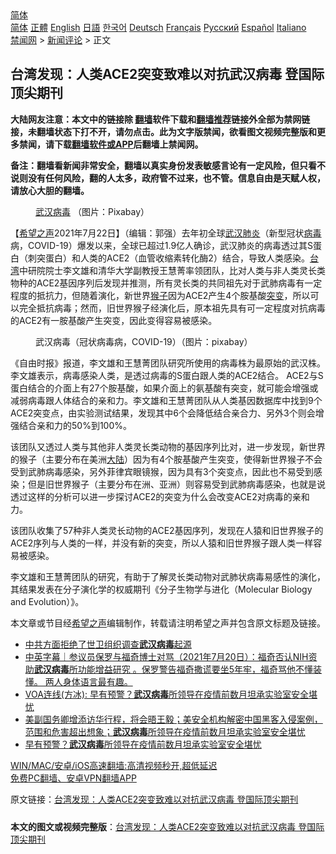  <!-- 面包屑导航 --> <div class="breadcrumb"><!-- GTranslate: https://gtranslate.io/ -->  <div class="switcher notranslate">  <div class="selected">  <a href="#" onclick="return false;"> 简体</a>  </div>  <div class="option">  <a href="https://www.bannedbook.org" onclick="doGTranslate('zh-CN|zh-CN');jQuery('div.switcher div.selected a').html(jQuery(this).html());return false;" title="简体中文" class="nturl selected"> 简体</a>  <a href="https://www.bannedbook.org/zh-tw/" onclick="doGTranslate('zh-CN|zh-TW');jQuery('div.switcher div.selected a').html(jQuery(this).html());return false;" title="繁體中文" class="nturl"> 正體</a>  <a href="https://www.bannedbook.org/en/" onclick="doGTranslate('zh-CN|en');jQuery('div.switcher div.selected a').html(jQuery(this).html());return false;" title="English" class="nturl"> English</a>  <a href="https://www.bannedbook.org/ja/" onclick="doGTranslate('zh-CN|ja');jQuery('div.switcher div.selected a').html(jQuery(this).html());return false;" title="日本語" class="nturl"> 日語</a>  <a href="https://www.bannedbook.org/ko/" onclick="doGTranslate('zh-CN|ko');jQuery('div.switcher div.selected a').html(jQuery(this).html());return false;" title="한국어" class="nturl"> 한국어</a>  <a href="https://www.bannedbook.org/de/" onclick="doGTranslate('zh-CN|de');jQuery('div.switcher div.selected a').html(jQuery(this).html());return false;" title="Deutsch" class="nturl"> Deutsch</a>  <a href="https://www.bannedbook.org/fr/" onclick="doGTranslate('zh-CN|fr');jQuery('div.switcher div.selected a').html(jQuery(this).html());return false;" title="Français" class="nturl"> Français</a>  <a href="https://www.bannedbook.org/ru/" onclick="doGTranslate('zh-CN|ru');jQuery('div.switcher div.selected a').html(jQuery(this).html());return false;" title="Русский" class="nturl"> Русский</a>  <a href="https://www.bannedbook.org/es/" onclick="doGTranslate('zh-CN|es');jQuery('div.switcher div.selected a').html(jQuery(this).html());return false;" title="Español" class="nturl"> Español</a>  <a href="https://www.bannedbook.org/it/" onclick="doGTranslate('zh-CN|it');jQuery('div.switcher div.selected a').html(jQuery(this).html());return false;" title="Italiano" class="nturl"> Italiano</a>  </div>  </div>      <div class='breadcrumb-sub'><!-- Breadcrumb NavXT 6.3.0 --> <a href="https://www.bannedbook.org/" class="home">禁闻网</a> &gt; <a href="https://www.bannedbook.org/bnews/comments/" class="category">新闻评论</a> &gt; 正文</div></div><h2>台湾发现：人类ACE2突变致难以对抗武汉病毒 登国际顶尖期刊</h2> <p class="notice"><b>大陆网友注意：本文中的链接除 <a href="https://github.com/bannedbook/fanqiang" >翻墙</a>软件下载和<a href="https://github.com/killgcd/justmysocks/blob/master/README.md">翻墙推荐</a>链接外全部为禁网链接，未翻墙状态下打不开，请勿点击。此为文字版禁闻，欲看图文视频完整版和更多禁闻，请下载<a href="https://github.com/bannedbook/fanqiang">翻墙软件或APP</a>后翻墙上禁闻网。</p><p>备注：翻墙看新闻非常安全，翻墙以真实身份发表敏感言论有一定风险，但只看不说则没有任何风险，翻的人太多，政府管不过来，也不管。信息自由是天赋人权，请放心大胆的翻墙。</b></p>  <div class="entry"> <figure> <p><figcaption><a href="https://www.bannedbook.org/bnews/tag/%e6%ad%a6%e6%b1%89%e7%97%85%e6%af%92/" class="st_tag internal_tag" rel="tag" title="标签 武汉病毒 下的日志">武汉病毒</a> （图片：Pixabay）</figcaption></figure> <p>【<span class='wp_keywordlink_affiliate'><a href="https://www.soundofhope.org" title="希望之声" target="_blank">希望之声</a></span>2021年7月22日】（编辑：郭强）去年初全球<a href="https://www.bannedbook.org/bnews/tag/%e6%ad%a6%e6%b1%89/" class="st_tag internal_tag" rel="tag" title="标签 武汉 下的日志">武汉</a><a href="https://www.bannedbook.org/bnews/tag/%e8%82%ba%e7%82%8e/" class="st_tag internal_tag" rel="tag" title="标签 肺炎 下的日志">肺炎</a>（新型冠状<a href="https://www.bannedbook.org/bnews/tag/%e7%97%85%e6%af%92/" class="st_tag internal_tag" rel="tag" title="标签 病毒 下的日志">病毒</a>病，COVID-19）爆发以来，全球已超过1.9亿人确诊，武汉肺炎的病毒透过其S蛋白（刺突蛋白）和人类的ACE2（血管收缩素转化酶2）结合，导致人类感染。<a href="https://www.bannedbook.org/bnews/tag/%e5%8f%b0%e6%b9%be/" class="st_tag internal_tag" rel="tag" title="标签 台湾 下的日志">台湾</a>中研院院士李文雄和清华大学副教授王慧菁率领团队，比对人类与非人类灵长类物种的ACE2基因序列后发现并推测，所有灵长类的共同祖先对于武肺病毒有一定程度的抵抗力，但随着演化，新世界<a href="https://www.bannedbook.org/bnews/tag/%e7%8c%b4%e5%ad%90/" class="st_tag internal_tag" rel="tag" title="标签 猴子 下的日志">猴子</a>因为ACE2产生4个胺基酸<a href="https://www.bannedbook.org/bnews/tag/%E7%AA%81%E5%8F%98/" class="st_tag internal_tag" rel="tag" title="标签 突变 下的日志">突变</a>，所以可以完全抵抗病毒；然而，旧世界猴子经演化后，原本祖先具有可一定程度对抗病毒的ACE2有一胺基酸产生突变，因此变得容易被感染。</p> <figure><figcaption>武汉病毒（冠状病毒病，COVID-19）（图片：pixabay）</figcaption></figure> <p>《自由时报》报道，李文雄和王慧菁团队研究所使用的病毒株为最原始的武汉株。李文雄表示，病毒感染人类，是透过病毒的S蛋白跟人类的ACE2结合。 ACE2与S蛋白结合的介面上有27个胺基酸，如果介面上的氨基酸有突变，就可能会增强或减弱病毒跟人体结合的亲和力。李文雄和王慧菁团队从人类基因数据库中找到9个ACE2突变点，由实验测试结果，发现其中6个会降低结合亲合力、另外3个则会增强结合亲和力的50%到100%。</p>  <p>该团队又透过人类与其他非人类灵长类动物的基因序列比对，进一步发现，新世界的猴子（主要分布在美洲<span class='wp_keywordlink_affiliate'><a href="https://www.bannedbook.org/" title="大陆" target="_blank">大陆</a></span>）因为有4个胺基酸产生突变，使得新世界猴子不会受到武肺病毒感染，另外菲律宾眼镜猴，因为具有3个突变点，因此也不易受到感染；但是旧世界猴子（主要分布在洲、亚洲）则容易受到武肺病毒感染，也就是说透过这样的分析可以进一步探讨ACE2的突变为什么会改变ACE2对病毒的亲和力。</p> <p>该团队收集了57种非人类灵长动物的ACE2基因序列，发现在人猿和旧世界猴子的ACE2序列与人类的一样，并没有新的突变，所以人猿和旧世界猴子跟人类一样容易被感染。</p>  <p>李文雄和王慧菁团队的研究，有助于了解灵长类动物对武肺状病毒易感性的演化，其结果发表在分子演化学的权威期刊《分子生物学与进化（Molecular Biology and Evolution）》。</p> <p>本文章或节目经<a href="https://www.bannedbook.org/bnews/tag/%e5%b8%8c%e6%9c%9b%e4%b9%8b%e5%a3%b0/" class="st_tag internal_tag" rel="tag" title="标签 希望之声 下的日志">希望之声</a>编辑制作，转载请注明希望之声并包含原文标题及链接。 </p>  <ul class='op-related-articles' title='相关阅读'> <li><a href='https://www.bannedbook.org/bnews/worldnews/20210722/1592097.html' target='_blank'>中共方面拒绝了世卫组织调查<b>武汉病毒</b>起源</a></li> <li><a href='https://www.bannedbook.org/bnews/bannedvideo/20210722/1591924.html' target='_blank'>中英字幕｜参议员保罗与福奇博士对骂（2021年7月20日）：福奇否认NIH资助<b>武汉病毒</b>所功能增益研究 。保罗警告福奇撒谎要坐5年牢，福奇骂他不懂装懂。 两人身体语言最有趣。</a></li> <li><a href='https://www.bannedbook.org/bnews/headline/20210722/1591777.html' target='_blank'>VOA连线(方冰): 早有预警？<b>武汉病毒</b>所领导在疫情前数月坦承实验室安全堪忧</a></li> <li><a href='https://www.bannedbook.org/bnews/worldnews/usa/20210722/1591756.html' target='_blank'>美副国务卿增添访华行程，将会晤王毅；美安全机构解密中国黑客入侵案例，范围和危害超出想象；<b>武汉病毒</b>所领导在疫情前数月坦承实验室安全堪忧</a></li> <li><a href='https://www.bannedbook.org/bnews/headline/20210721/1591213.html' target='_blank'>早有预警？<b>武汉病毒</b>所领导在疫情前数月坦承实验室安全堪忧</a></li> </ul> <p class="texttj"> <a href="https://github.com/bannedbook/fanqiang/wiki/V2ray%E6%9C%BA%E5%9C%BA" target="_blank">WIN/MAC/安卓/iOS高速翻墙:高清视频秒开,超低延迟</a><br/> <a href="https://github.com/bannedbook/fanqiang/wiki/%E7%A6%81%E9%97%BB%E7%BD%91%E5%AE%89%E5%8D%93%E7%BF%BB%E5%A2%99%E6%96%B0%E9%97%BBAPP" target="_blank">免费PC翻墙、安卓VPN翻墙APP</a></p><p>原文链接：<a class="src_link"  href="https://www.soundofhope.org/post/528116" target="_blank">台湾发现：人类ACE2突变致难以对抗武汉病毒 登国际顶尖期刊</a></p> <a name='sharetosocial'></a>  <div style="margin-bottom:5px;padding-bottom:5px;clear:both"> <div id="archive-pix-1" class="banner-ads"> <!-- AuctionX Display platform tag START --> <div id="26318x728x90x621x_ADSLOT2" clicktrack="%%CLICK_URL_ESC%%"></div> <!-- AuctionX Display platform tag END --> </div> <div id="archive-pix-2" class="banner-ads"> <!-- AuctionX Display platform tag START --> <div id="26315x300x250x621x_ADSLOT2" clicktrack="%%CLICK_URL_ESC%%"></div> <!-- AuctionX Display platform tag END --> </div> </div>  <div id="archive-pix-1" class="banner-ads"> <!-- AuctionX Display platform tag START --> <div id="26318x728x90x621x_ADSLOT3" clicktrack="%%CLICK_URL_ESC%%"></div> <!-- AuctionX Display platform tag END --> </div> <div><b>本文的图文或视频完整版</b>：<a href='https://www.bannedbook.org/bnews/comments/20210722/1592296.html'>台湾发现：人类ACE2突变致难以对抗武汉病毒 登国际顶尖期刊</a></div>  </div><!--END ENTRY--> 